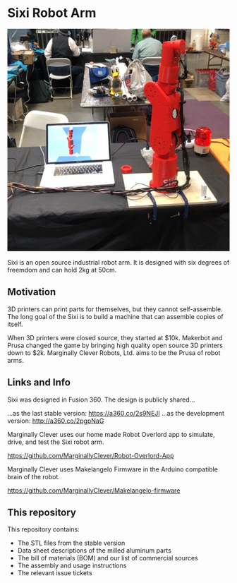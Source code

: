 # Sixi Robot Arm

![Sixi robot arm at Bay Area Maker Fair 2018](2018BAMF.jpg)

Sixi is an open source industrial robot arm.  It is designed with six degrees of freemdom and can hold 2kg at 50cm.

## Motivation

3D printers can print parts for themselves, but they cannot self-assemble.  The long goal of the Sixi is to build a machine that can assemble copies of itself.

When 3D printers were closed source, they started at $10k.  Makerbot and Prusa changed the game by bringing high quality open source 3D printers down to $2k.  Marginally Clever Robots, Ltd. aims to be the Prusa of robot arms.

## Links and Info

Sixi was designed in Fusion 360.  The design is publicly shared...

...as the last stable version: https://a360.co/2s9NEJI
...as the development version: http://a360.co/2pgpNaG

Marginally Clever uses our home made Robot Overlord app to simulate, drive, and test the Sixi robot arm.

https://github.com/MarginallyClever/Robot-Overlord-App

Marginally Clever uses Makelangelo Firmware in the Arduino compatible brain of the robot.

https://github.com/MarginallyClever/Makelangelo-firmware

## This repository

This repository contains:

* The STL files from the stable version
* Data sheet descriptions of the milled aluminum parts
* The bill of materials (BOM) and our list of commercial sources
* The assembly and usage instructions
* The relevant issue tickets